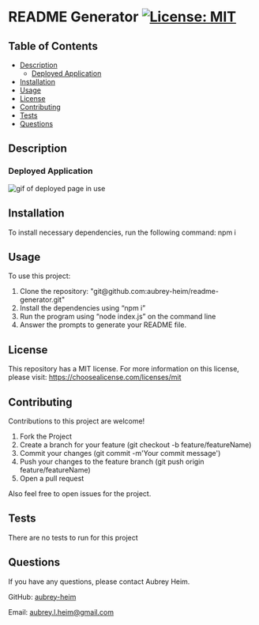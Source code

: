 # README Generator [![License: MIT](https://img.shields.io/badge/License-MIT-yellow.svg)](https://opensource.org/licenses/MIT)

## Table of Contents
* [Description](#description)
    * [Deployed Application](#deployed-application)
* [Installation](#installation)
* [Usage](#usage)
* [License](#license)
* [Contributing](#contributing)
* [Tests](#tests)
* [Questions](#questions)
    
## Description

### Deployed Application
<img src="deployed.gif" alt="gif of deployed page in use">

## Installation
To install necessary dependencies, run the following command: npm i

## Usage
To use this project:
<ol>    
   <li>Clone the repository: "git@github.com:aubrey-heim/readme-generator.git"</li>
   <li>Install the dependencies using “npm i”</li>    <li> Run the program using “node index.js” on the command line</li>
   <li> Answer the prompts to generate your README file.</li>
</ol>

## License
This repository has a MIT license. For more information on this license, please visit: https://choosealicense.com/licenses/mit     

## Contributing
Contributions to this project are welcome!
<ol>
    <li>Fork the Project</li>
    <li>Create a branch for your feature (git checkout -b feature/featureName)</li>
    <li>Commit your changes (git commit -m'Your commit message')</li>
    <li>Push your changes to the feature branch (git push origin feature/featureName)</li>
    <li>Open a pull request</li>
</ol>

Also feel free to open issues for the project.

## Tests
There are no tests to run for this project

## Questions
If you have any questions, please contact Aubrey Heim.

GitHub: [aubrey-heim](https://github.com/aubrey-heim)

Email: [aubrey.l.heim@gmail.com](mailto:aubrey.l.heim@gmail.com)

